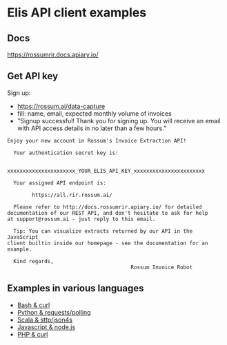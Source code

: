 # Elis API client examples

## Docs

https://rossumrir.docs.apiary.io/

## Get API key

Sign up:

- https://rossum.ai/data-capture
- fill: name, email, expected monthly volume of invoices
- "Signup successful! Thank you for signing up. You will receive an email with API access details in no later than a few hours."

```
Enjoy your new account in Rossum's Invoice Extraction API!

  Your authentication secret key is:

        xxxxxxxxxxxxxxxxxxxxxx_YOUR_ELIS_API_KEY_xxxxxxxxxxxxxxxxxxxxxxx

  Your assigned API endpoint is:

        https://all.rir.rossum.ai/

  Please refer to http://docs.rossumrir.apiary.io/ for detailed
documentation of our REST API, and don't hesitate to ask for help
at support@rossum.ai - just reply to this email.

  Tip: You can visualize extracts returned by our API in the JavaScript
client builtin inside our homepage - see the documentation for an
example.

  Kind regards,
                                        Rossum Invoice Robot
```

## Examples in various languages

- [Bash & curl](bash-curl/)
- [Python & requests/polling](python-requests/)
- [Scala & sttp/json4s](scala-sttp/)
- [Javascript & node.js](javascript-nodejs/)
- [PHP & curl](php-curl/)
